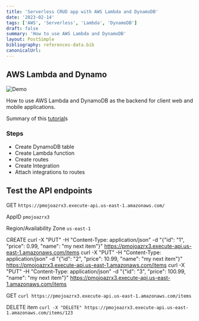 ```yaml
---
title: 'Serverless CRUD app with AWS Lambda and DynamoDB'
date: '2023-02-14'
tags: ['AWS', 'Serverless', 'Lambda', 'DynamoDB']
draft: false
summary: 'How to use AWS Lambda and DynamoDB'
layout: PostSimple
bibliography: references-data.bib
canonicalUrl:
---
```


## AWS Lambda and Dynamo

![Demo](https://i.imgur.com/8nRo6Mu.png)

How to use AWS Lambda and DynamoDB as the backend for client web and mobile applications.

Summary of this [tutorial](https://docs.aws.amazon.com/apigateway/latest/developerguide/http-api-dynamo-db.html)s

### Steps

- Create DynamoDB table
- Create Lambda function
- Create routes
- Create Integration
- Attach integrations to routes

## Test the API endpoints

GET
`https://pmojoazrx3.execute-api.us-east-1.amazonaws.com/`

AppID
`pmojoazrx3`

Region/Availability Zone
`us-east-1`

CREATE
curl -X "PUT" -H "Content-Type: application/json" -d "{\"id\": \"1\", \"price\": 0.99, \"name\": \"my next item\"}" https://pmojoazrx3.execute-api.us-east-1.amazonaws.com/items
curl -X "PUT" -H "Content-Type: application/json" -d "{\"id\": \"2\", \"price\": 10.99, \"name\": \"my next item\"}" https://pmojoazrx3.execute-api.us-east-1.amazonaws.com/items
curl -X "PUT" -H "Content-Type: application/json" -d "{\"id\": \"3\", \"price\": 100.99, \"name\": \"my next item\"}" https://pmojoazrx3.execute-api.us-east-1.amazonaws.com/items

GET
`curl https://pmojoazrx3.execute-api.us-east-1.amazonaws.com/items`

DELETE item
`curl -X "DELETE" https://pmojoazrx3.execute-api.us-east-1.amazonaws.com/items/123`
